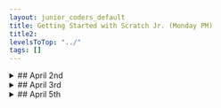 ```yaml
---
layout: junior_coders_default
title: Getting Started with Scratch Jr. (Monday PM)
title2: 
levelsToTop: "../"
tags: []
---
```





<details markdown=1>
<summary markdown=1>## April 2nd
</summary>

## April 2nd

### Homework due April 9th

### Recap for April 2nd 

ScratchJr.
  : We did an introductory class for some new students focusing on using the image editor. For other ScratchJr. students, this week's project was a **Chicken Crossing** game. 

Chicken Crossing
  : In this classic game, click the chicken and get past the cars. Our version includes several levels. 

{% include giphy.html link="https://media.giphy.com/media/4GOIrt8uOxBKfyp4FG/" %} 

One student was able to recreate the project pretty well just by watching it run. The chicken gets across in stages, which adds challenge. Nice project.

{% include giphy.html link="https://media.giphy.com/media/DDDMOrtKeBEyue6KVF/" %} 

The project itself is simple, using just a few blocks

![Imgur](https://i.imgur.com/mSFmW1f.png){: .jsgif}

![Imgur](https://i.imgur.com/EiEUFxA.png){: .jsgif}

but gives good practice in reusing code and also has many opportunities for variations. For example, the occasional back-step in the truck code adds a bit of challenge. 

Tynker
  : In Tynker, the **Beach Project** and variations made some headway.

Snowboarder
  : One student is working on a variation of the Beach Project where a snowboarder finds candy on the slopes. She was able to make the snowboard move, and is working on making the snowboarder react to the good and bad candy.

![Imgur](https://i.imgur.com/FAIBe6b.png){: .jsgif}

Mermaid
  : Another student is working on sending messages when her mermaid touches the candy. When she touches the bad candy, she goes back to her home place. 

![Imgur](https://i.imgur.com/CLIhAFX.png){: .jsgif}

![Imgur](https://i.imgur.com/f0NOMxL.png){: .jsgif}

She has also added code for the good candy. 

![Imgur](https://i.imgur.com/U3znAKq.png){: .jsgif}



</details>


<details markdown=1>
<summary markdown=1>## April 3rd
</summary>

## Recap for April 3rd 
  : As in last week, kids were into continuing to develop their previously learned skills, and sharing projects with each other to copy. One child made an attempt at the project of the day.

This week's project was a chicken crossing game. Players the chicken to get past the cars. It includes several levels of successive difficulty. 

{% include giphy.html link="https://media.giphy.com/media/4GOIrt8uOxBKfyp4FG/" %} 

One child started to make an attempt at this project, but in kids became quite busy project sharing and discussing recent projects. They then started recording themselves talking, and eventually recorded the currently popular song Usseewa into a project. Their homework is to turn this into a project. 

(Note: we don't usually allow internet use unless it is directly related to a project. You might want to remind your child of that.)

One child submitted an interesting experiment as homework. Clicking the black button sends the yellow star back and forth. However, each new level introduces more copies (2, 4, 6, 8) of the back and forth loop, which speeds up the movement. This kind of controlled speeding up is not possible otherwise in ScratchJr.

![Imgur](https://i.imgur.com/GnQ3w9d.gif){: .jsgif}

</details>



<details markdown=1>
<summary markdown=1>## April 5th
</summary>

## April 5th

### Recap for April 5th

Students were not able to agree on a project to work on together, so they started out on individual projects.

Helicopter Shooting Game
  : The biggest challenge of the day was a student who wanted to make a shooting game, only without using the pre-set shoot and attack blocks. While it is easy to just use the pre-set blocks, when you want to control things carefully, you sometimes have to biuld it on your own. We worked out together on the whiteboard the exact steps that shooting a bullet would involve:

1. Triggering the action (when clicked)
2. Appearing in the right place (go to and show)
3. Moving to the next place (glide)
4. Detecting contact (touching?)
5. Reacting to the content (send and receive message)

We then converted this into basic blocks. We created the bullet and then a new costume to show the enemy had been shot.

![Imgur](https://i.imgur.com/rAztuI7.png){: .jsgif}

![Imgur](https://i.imgur.com/tMSe5cQ.png){: .jsgif}

After a false start involving clones, we simplified to one helicopter at first. Here is the final product. THe next step would be to add more helicopters.

<iframe width="100%" height="408" src="//www.tynker.com/ide/embedded?p=606aca1653b07445784897a0&controls=true&autostart=false" frameborder="0" allowfullscreen></iframe>{: .jsgif}

Pet Simulator
  : This student decided she wanted to redo the pet simulator project. This was great, cause we realized she didn't quite understand where the location of the costumes was, and how to test when two characters are touching. Once she understood this, she was able to add the cupcake on her own. Apparently, the face doesn't like cupcakes.

![Imgur](https://i.imgur.com/wfJMbRu.png){: .jsgif} 

<iframe width="100%" height="408" src="//www.tynker.com/ide/embedded?p=606ad4aeec926e63ac1d4c0a&controls=true&autostart=false" frameborder="0" allowfullscreen></iframe>{: .jsgif}

Platformer Game
  : She then decided to try her hand at a platformer game. This went swimmingly until she realized she wanted to delete the horde of bad guys she had put there first. Unfortunately in Tynker you have to laboriously delete each character. Not it is much more manageable.

<iframe width="100%" height="408" src="//www.tynker.com/ide/embedded?p=606add3c15183a5a9c6c29ea&controls=true&autostart=false" frameborder="0" allowfullscreen></iframe>{: .jsgif}


Dance Party
  : Another student decided to work on a dance party. This is pretty straightforward, and a work in progress.

<iframe width="100%" height="408" src="//www.tynker.com/ide/embedded?p=606add08f46a6a49cf61d668&controls=true&autostart=false" frameborder="0" allowfullscreen></iframe>{: .jsgif}

</details>